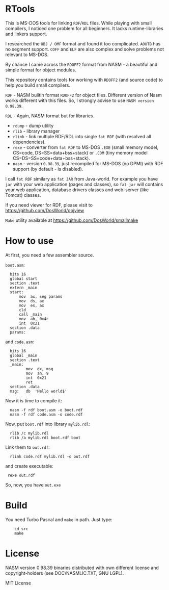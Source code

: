 # RTools

This is MS-DOS tools for linking `RDF`/`RDL` files.
While playing with small compilers, I noticed one problem for all beginners.
It lacks runtime-libraries and linkers support.

I researched the `OBJ / OMF` format and found it too complicated.
`AOUTB` has no segment support. `COFF` and `ELF` are also complex and solve
problems not relevant to MS-DOS.

By chance I came across the `RDOFF2` format from NASM - a
beautiful and simple format for object modules.

This repository contains tools for working with `RDOFF2` (and source code)
to help you build small compilers.

`RDF` - NASM builtin format `RDOFF2` for object files. Different version of
Nasm works different with this files. So, I strongly advise to use
`NASM version 0.98.39`.

`RDL` - Again, NASM format but for libraries.

* `rdump` - dump utility
* `rlib` - library manager
* `rlink` - link multiple RDF/RDL into single `fat RDF` (with resolved
all dependencies).
* `rexe` - converter from `fat RDF` to MS-DOS `.EXE` (small memory model, CS=code,
DS=SS=data+bss+stack) or `.COM` (tiny memory model CS=DS=SS=code+data+bss+stack).
* `nasm` - version `0.98.39`, just recompiled for MS-DOS (no DPMI) with RDF support
(by default - is disabled).

I call `fat RDF` similary as `fat JAR` from Java-world. For example you have
`jar` with your web application (pages and classes), so `fat jar` will contains
your web application, database drivers classes and web-server (like Tomcat)
classes.

If you need viewer for RDF, please visit to https://github.com/DosWorld/objview

`Make` utility available at https://github.com/DosWorld/smallmake

# How to use

At first, you need a few assembler source.

`boot.asm`:

      bits 16
      global start
      section .text
      extern _main
      start:
          mov  ax, seg params
          mov  ds, ax
          mov  es, ax
          cld
          call _main
          mov  ah, 0x4c
          int  0x21
      section .data
      params:

and `code.asm`:
  
      bits 16
      global _main
      section .text
      _main:
             mov  dx, msg
             mov  ah, 9
             int  0x21
             ret
      section .data
      msg:   db  'Hello world$'

Now it is time to compile it:

      nasm -f rdf boot.asm -o boot.rdf
      nasm -f rdf code.asm -o code.rdf

Now, put `boot.rdf` into library `mylib.rdl`:

      rlib /c mylib.rdl
      rlib /a mylib.rdl boot.rdf boot

Link them to `out.rdf`:

      rlink code.rdf mylib.rdl -o out.rdf

and create executable: 

     rexe out.rdf

So, now, you have `out.exe` 

# Build

You need Turbo Pascal and `make` in path.
Just type:

        cd src
        make

# License

NASM version 0.98.39 binaries distributed with own different license
and copyright-holders (see DOC\NASMLIC.TXT, GNU LGPL).

MIT License

